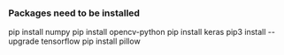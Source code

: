 ### Packages need to be installed
pip install numpy
pip install opencv-python
pip install keras
pip3 install --upgrade tensorflow
pip install pillow

